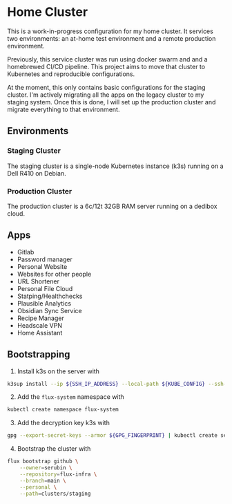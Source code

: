 # Home Cluster
This is a work-in-progress configuration for my home cluster. It services two environments: an at-home test environment and a remote production environment.

Previously, this service cluster was run using docker swarm and and a homebrewed CI/CD pipeline. This project aims to move that cluster to Kubernetes and reproducible configurations.

At the moment, this only contains basic configurations for the staging cluster. I'm actively migrating all the apps on the legacy cluster to my staging system. Once this is done, I will set up the production cluster and migrate everything to that environment.

## Environments
### Staging Cluster
The staging cluster is a single-node Kubernetes instance (k3s) running on a Dell R410 on Debian.

### Production Cluster
The production cluster is a 6c/12t 32GB RAM server running on a dedibox cloud.

## Apps
* Gitlab
* Password manager
* Personal Website
* Websites for other people
* URL Shortener
* Personal File Cloud
* Statping/Healthchecks
* Plausible Analytics
* Obsidian Sync Service
* Recipe Manager
* Headscale VPN
* Home Assistant

## Bootstrapping
1. Install k3s on the server with
```bash
k3sup install --ip ${SSH_IP_ADDRESS} --local-path ${KUBE_CONFIG} --ssh-key "~/.ssh/${SSH_KEY}" --k3s-extra-args '--disable traefik'
```

2. Add the `flux-system` namespace with
```bash
kubectl create namespace flux-system
```

3. Add the decryption key k3s with
```bash
gpg --export-secret-keys --armor ${GPG_FINGERPRINT} | kubectl create secret generic sops-gpg --namespace=flux-system --from-file=sops.asc=/dev/stdin
```

4. Bootstrap the cluster with
```bash
flux bootstrap github \
    --owner=serubin \
    --repository=flux-infra \
    --branch=main \
    --personal \
    --path=clusters/staging
```
